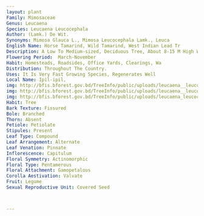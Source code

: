 ```yaml
---
layout: plant
Family: Mimosaceae
Genus: Leucaena
Species: Leucaena Leucocephala
Author: (Lamk.) De Wit.
Synonyms: Mimosa Glauca L., Mimosa Leucocephala Lamk., Leuca
English Name: Horse Tamarind, Wild Tamarind, West Indian Lead Tr
Description: A Low To Medium-sized, Deciduous Tree, About 8-15 M High With Brownish-grey, Smooth Bark. Leaves Bipinnately Compound, Rachis 15-20 Cm Long, Often An Orbicular Gland Occurs At Below The Junction Of The Proximal Pairs Of Pinnae, Pinnae C 3-10 Pairs, About 4-10 Cm Long, Leaflets 5-20 Pairs, Small, C 6-21 Ã— 1.5-5.0 Mm, Linear To Linear-oblong, Slightly Obliquely Cuneate At The Base, Acute, Both The Surfaces Glabrous, Margin Ciliated, Glaucous Beneath. Inflorescence Axillary To Subterminal, Densely Globose, Pedunculate Heads, Peduncles 1-3 Together, About 2-5 Cm Long, Densely Grey Pubescent. Flowers Small, Tubular, Brown Or Creamy-white. Calyx Gamosepalous, C 2.5 Mm Long, Campanulate, Teeth 5, Triangular, Acute, Valvate, Puberulous At The Apex. Petals 5, Free, C 4.5-5.0 Mm Long, Spathulate. Stamens 10, Filaments C 8-10 Mm Long, Creamy-white To Greenish-white, Exserted, Anthers Bilobed, Without Glands, Hairy. Ovary Stipitate, Velutinous At The Apex. Fruit A Pod, About 7-12 Ã— 1.0-1.5 Cm, Sometimes Up To 20 Cm Long, Strap-shaped, Flat, Compressed, Membranous, Straight, Reddish-brown With Oblique Mark On The Surface Between The Seeds, Dehiscent Along Both Sutures. Seeds 15-30 Per Pod, C 6-9 Ã— 3.0-4.5 Mm, Narrowly Ovate, Compressed, Obtuse And Cuneate At The Base With Areole, C 4 Ã— 1.5 Mm, Open Towards The Hilum.
Flowering Period:  March-November
Habit: Homesteads, Roadsides, Office Yards, Clearings, Wa
Distribution: Throughout The Country.
Uses: It Is Very Fast Growing Species, Regenerates Well 
Local Name: Ipil-ipil, 
img: http://bfis.bforest.gov.bd/TreeInfo/public/uploads/leucaena__leucocephala.jpg
img: http://bfis.bforest.gov.bd/TreeInfo/public/uploads/leucaena__leucocephala1.jpg
img: http://bfis.bforest.gov.bd/TreeInfo/public/uploads/leucaena_leucocephala2.jpg
Habit: Tree
Bark Texture: Fissured
Bole: Branched
Thorn: Absent
Petiole: Petiolate
Stipules: Present
Leaf Type: Compound
Leaf Arrangement: Alternate
Leaf Venation: Pinnate
Inflorescence: Capitulum
Floral Symmetry: Actinomorphic
Floral Type: Pentamerous
Floral Attachment: Gamopetalous
Corolla Aestivation: Valvate
Fruit: Legume
Sexual Reproductive Unit: Covered Seed



---
```


